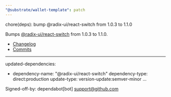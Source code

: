 ```yaml
---
"@substrate/wallet-template": patch
---
```


chore(deps): bump @radix-ui/react-switch from 1.0.3 to 1.1.0

Bumps [@radix-ui/react-switch](https://github.com/radix-ui/primitives) from 1.0.3 to 1.1.0.
- [Changelog](https://github.com/radix-ui/primitives/blob/main/release-process.md)
- [Commits](https://github.com/radix-ui/primitives/commits)

---
updated-dependencies:
- dependency-name: "@radix-ui/react-switch"
  dependency-type: direct:production
  update-type: version-update:semver-minor
...

Signed-off-by: dependabot[bot] <support@github.com>

